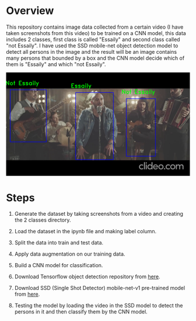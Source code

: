 # Overview

This repository contains image data collected from a certain video (I have taken screenshots from this video) to be trained on a CNN model, this data includes 2 classes, first class is called "Essaily" and second class called "not Essaily". I have used the SSD mobile-net object detection model to detect all persons in the image and the result will be an image contains many persons that bounded by a box and the CNN model decide which of them is "Essaily" and which "not Essaily".


![result](results/11.png)


# Steps

1. Generate the dataset by taking screenshots from a video and creating the 2 classes directory.

2. Load the dataset in the ipynb file and making label column.

3. Split the data into train and test data.

4. Apply data augmentation on our training data.

5. Build a CNN model for classification.

6. Download Tensorflow object detection repository from [here](https://github.com/tensorflow/models).

7. Download SSD (Single Shot Detector) mobile-net-v1 pre-trained model from [here](http://download.tensorflow.org/models/object_detection/ssd_mobilenet_v1_coco_2018_01_28.tar.gz).

8. Testing the model by loading the video in the SSD model to detect the persons in it and then classify them by the CNN model.


